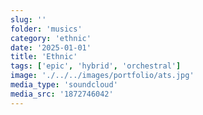 ```yaml
---
slug: ''
folder: 'musics'
category: 'ethnic'
date: '2025-01-01'
title: 'Ethnic'
tags: ['epic', 'hybrid', 'orchestral']
image: './../../images/portfolio/ats.jpg'
media_type: 'soundcloud'
media_src: '1872746042'
---
```

